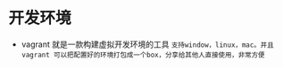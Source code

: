 # 开发环境

* vagrant 就是一款构建虚拟开发环境的工具
`支持window，linux，mac。并且vagrant 可以把配置好的环境打包成一个box，分享给其他人直接使用，非常方便`

